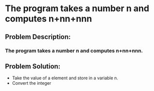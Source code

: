 # The program takes a number n and computes n+nn+nnn

## Problem Description:
### The program takes a number n and computes n+nn+nnn.

## Problem Solution: 
- Take the value of a element and store in a variable n.
- Convert the integer
